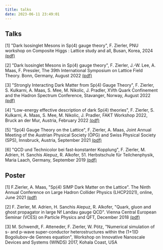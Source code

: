 ```yaml
---
title: talks
date: 2023-06-11 23:49:01
---
```


## Talks

[1] "Dark Isosinglet Mesons in Sp(4) gauge theory", F. Zierler, PNU workshop on Composite Higgs : Lattice study and all, Busan, Korea, 2024 [(pdf)](pdfs/zierler_busan_2024.pdf)

[2] "Dark Isosinglet Mesons in Sp(4) gauge theory", F. Zierler, J.-W. Lee, A. Maas, F. Pressler, The 39th International Symposium on Lattice Field Theory. Bonn, Germany, August 2022 [(pdf)](pdfs/Lattice2022_Zierler.pdf)

[3] "Strongly Interacting Dark Matter from Sp(4) Gauge Theory", F. Zierler, S. Kulkarni, A. Maas, S. Mee, M. Nikolic, J. Pradler, XVth Quark Confinement and the Hadron Spectrum Conference, Stavanger, Norway, August 2022 [(pdf)](pdfs/Confinement2022_Zierler.pdf)

[4] "Low-energy effective description of dark Sp(4) theories", F. Zierler, S. Kulkarni, A. Maas, S. Mee, M. Nikolic, J. Pradler, FAKT Workshop 2022, Bruck an der Mur, Austria, February 2022 [(pdf)](pdfs/FAKT2022_FG1_Zierler.pdf)

[5] "Sp(4) Gauge Theory on the Lattice", F. Zierler, A. Maas, Joint Annual Meeting of the Austrian Physical Society (ÖPG) and Swiss Physical Society (SPS), Innsbruck, Austria, September 2021 [(pdf)](pdfs/OEPGSPS2021_Zierler.pdf)

[6] "QCD und Technicolor bei fast-konstanter Kopplung", F. Zierler, M. Adrien, H. Sanchis Alepuz, R. Alkofer, 51. Herbstschule für Teilchenphysik, Maria Laach, Germany, September 2019 [(pdf)](pdfs/MariaLaach2019_Zierler.pdf)

## Poster

[1] F.Zierler, A. Maas, "Sp(4) SIMP Dark Matter on the Lattice". The Ninth Annual Conference on Large Hadron Collider Physics (LHCP2021), online, June 2021 [(pdf)](pdfs/LHCP2021_SIMP_DM_Zierler.pdf)

[2] F. Zierler, M. Adrien, H. Sanchis Alepuz, R. Alkofer, "Quark, gluon and ghost propagator in large Nf Landau gauge QCD". Vienna Central European Seminar (VCES) on Particle Physics and QFT, December 2018 [(pdf)](pdfs/VCES2018.pdf)

[3] M. Schwendt, F. Atteneder, F. Zierler, W. Pötz, "Numerical simulation of s- and p-wave super-conductor heterostructures within the (1+1)D Bogoliubov-de Gennes equation", Workshop on Innovative Nanoscale Devices and Systems (WINDS) 2017, Kohala Coast, USA